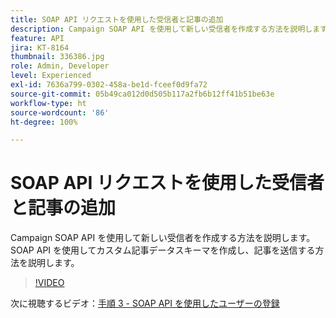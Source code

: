```yaml
---
title: SOAP API リクエストを使用した受信者と記事の追加
description: Campaign SOAP API を使用して新しい受信者を作成する方法を説明します。 SOAP API を使用してカスタム記事データスキーマを作成し、記事を送信する方法を説明します。
feature: API
jira: KT-8164
thumbnail: 336386.jpg
role: Admin, Developer
level: Experienced
exl-id: 7636a799-0302-458a-be1d-fceef0d9fa72
source-git-commit: 05b49ca012d0d505b117a2fb6b12ff41b51be63e
workflow-type: ht
source-wordcount: '86'
ht-degree: 100%

---
```


# SOAP API リクエストを使用した受信者と記事の追加

Campaign SOAP API を使用して新しい受信者を作成する方法を説明します。 SOAP API を使用してカスタム記事データスキーマを作成し、記事を送信する方法を説明します。

>[!VIDEO](https://video.tv.adobe.com/v/336386?quality=12&learn=on)

次に視聴するビデオ：[手順 3 - SOAP API を使用したユーザーの登録](/help/tutorial-use-soap-apis/subscribe-users-via-soap-api.md)